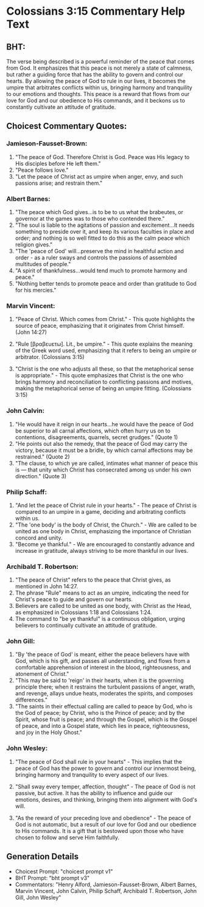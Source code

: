 # Colossians 3:15 Commentary Help Text

## BHT:
The verse being described is a powerful reminder of the peace that comes from God. It emphasizes that this peace is not merely a state of calmness, but rather a guiding force that has the ability to govern and control our hearts. By allowing the peace of God to rule in our lives, it becomes the umpire that arbitrates conflicts within us, bringing harmony and tranquility to our emotions and thoughts. This peace is a reward that flows from our love for God and our obedience to His commands, and it beckons us to constantly cultivate an attitude of gratitude.

## Choicest Commentary Quotes:
### Jamieson-Fausset-Brown:
1. "The peace of God. Therefore Christ is God. Peace was His legacy to His disciples before He left them."
2. "Peace follows love."
3. "Let the peace of Christ act as umpire when anger, envy, and such passions arise; and restrain them."

### Albert Barnes:
1. "The peace which God gives...is to be to us what the brabeutes, or governor at the games was to those who contended there." 
2. "The soul is liable to the agitations of passion and excitement...It needs something to preside over it, and keep its various faculties in place and order; and nothing is so well fitted to do this as the calm peace which religion gives."
3. "The 'peace of God' will...preserve the mind in healthful action and order - as a ruler sways and controls the passions of assembled multitudes of people."
4. "A spirit of thankfulness...would tend much to promote harmony and peace."
5. "Nothing better tends to promote peace and order than gratitude to God for his mercies."

### Marvin Vincent:
1. "Peace of Christ. Which comes from Christ." - This quote highlights the source of peace, emphasizing that it originates from Christ himself. (John 14:27)

2. "Rule [βραβευετω]. Lit., be umpire." - This quote explains the meaning of the Greek word used, emphasizing that it refers to being an umpire or arbitrator. (Colossians 3:15)

3. "Christ is the one who adjusts all these, so that the metaphorical sense is appropriate." - This quote emphasizes that Christ is the one who brings harmony and reconciliation to conflicting passions and motives, making the metaphorical sense of being an umpire fitting. (Colossians 3:15)

### John Calvin:
1. "He would have it reign in our hearts...he would have the peace of God be superior to all carnal affections, which often hurry us on to contentions, disagreements, quarrels, secret grudges." (Quote 1)
2. "He points out also the remedy, that the peace of God may carry the victory, because it must be a bridle, by which carnal affections may be restrained." (Quote 2)
3. "The clause, to which ye are called, intimates what manner of peace this is — that unity which Christ has consecrated among us under his own direction." (Quote 3)

### Philip Schaff:
1. "And let the peace of Christ rule in your hearts." - The peace of Christ is compared to an umpire in a game, deciding and arbitrating conflicts within us.
2. "The 'one body' is the body of Christ, the Church." - We are called to be united as one body in Christ, emphasizing the importance of Christian concord and unity.
3. "Become ye thankful." - We are encouraged to constantly advance and increase in gratitude, always striving to be more thankful in our lives.

### Archibald T. Robertson:
1. "The peace of Christ" refers to the peace that Christ gives, as mentioned in John 14:27.
2. The phrase "Rule" means to act as an umpire, indicating the need for Christ's peace to guide and govern our hearts.
3. Believers are called to be united as one body, with Christ as the Head, as emphasized in Colossians 1:18 and Colossians 1:24.
4. The command to "be ye thankful" is a continuous obligation, urging believers to continually cultivate an attitude of gratitude.

### John Gill:
1. "By 'the peace of God' is meant, either the peace believers have with God, which is his gift, and passes all understanding, and flows from a comfortable apprehension of interest in the blood, righteousness, and atonement of Christ."
2. "This may be said to 'reign' in their hearts, when it is the governing principle there; when it restrains the turbulent passions of anger, wrath, and revenge, allays undue heats, moderates the spirits, and composes differences."
3. "The saints in their effectual calling are called to peace by God, who is the God of peace; by Christ, who is the Prince of peace; and by the Spirit, whose fruit is peace; and through the Gospel, which is the Gospel of peace, and into a Gospel state, which lies in peace, righteousness, and joy in the Holy Ghost."

### John Wesley:
1. "The peace of God shall rule in your hearts" - This implies that the peace of God has the power to govern and control our innermost being, bringing harmony and tranquility to every aspect of our lives.

2. "Shall sway every temper, affection, thought" - The peace of God is not passive, but active. It has the ability to influence and guide our emotions, desires, and thinking, bringing them into alignment with God's will.

3. "As the reward of your preceding love and obedience" - The peace of God is not automatic, but a result of our love for God and our obedience to His commands. It is a gift that is bestowed upon those who have chosen to follow and serve Him faithfully.


## Generation Details
- Choicest Prompt: "choicest prompt v1"
- BHT Prompt: "bht prompt v3"
- Commentators: "Henry Alford, Jamieson-Fausset-Brown, Albert Barnes, Marvin Vincent, John Calvin, Philip Schaff, Archibald T. Robertson, John Gill, John Wesley"
